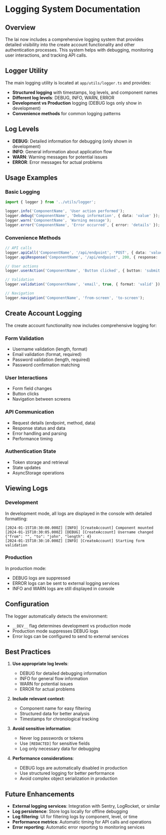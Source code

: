 # Logging System Documentation

## Overview

The lai now includes a comprehensive logging system that provides detailed visibility into the create account functionality and other authentication processes. This system helps with debugging, monitoring user interactions, and tracking API calls.

## Logger Utility

The main logging utility is located at `app/utils/logger.ts` and provides:

- **Structured logging** with timestamps, log levels, and component names
- **Different log levels**: DEBUG, INFO, WARN, ERROR
- **Development vs Production** logging (DEBUG logs only show in development)
- **Convenience methods** for common logging patterns

## Log Levels

- **DEBUG**: Detailed information for debugging (only shown in development)
- **INFO**: General information about application flow
- **WARN**: Warning messages for potential issues
- **ERROR**: Error messages for actual problems

## Usage Examples

### Basic Logging
```typescript
import { logger } from '../utils/logger';

logger.info('ComponentName', 'User action performed');
logger.debug('ComponentName', 'Debug information', { data: 'value' });
logger.warn('ComponentName', 'Warning message');
logger.error('ComponentName', 'Error occurred', { error: 'details' });
```

### Convenience Methods
```typescript
// API calls
logger.apiCall('ComponentName', '/api/endpoint', 'POST', { data: 'value' });
logger.apiResponse('ComponentName', '/api/endpoint', 200, { response: 'data' });

// User actions
logger.userAction('ComponentName', 'Button clicked', { button: 'submit' });

// Validation
logger.validation('ComponentName', 'email', true, { format: 'valid' });

// Navigation
logger.navigation('ComponentName', 'from-screen', 'to-screen');
```

## Create Account Logging

The create account functionality now includes comprehensive logging for:

### Form Validation
- Username validation (length, format)
- Email validation (format, required)
- Password validation (length, required)
- Password confirmation matching

### User Interactions
- Form field changes
- Button clicks
- Navigation between screens

### API Communication
- Request details (endpoint, method, data)
- Response status and data
- Error handling and parsing
- Performance timing

### Authentication State
- Token storage and retrieval
- State updates
- AsyncStorage operations

## Viewing Logs

### Development
In development mode, all logs are displayed in the console with detailed formatting:
```
[2024-01-15T10:30:00.000Z] [INFO] [CreateAccount] Component mounted
[2024-01-15T10:30:05.000Z] [DEBUG] [CreateAccount] Username changed {"from": "", "to": "john", "length": 4}
[2024-01-15T10:30:10.000Z] [INFO] [CreateAccount] Starting form validation
```

### Production
In production mode:
- DEBUG logs are suppressed
- ERROR logs can be sent to external logging services
- INFO and WARN logs are still displayed in console

## Configuration

The logger automatically detects the environment:
- `__DEV__` flag determines development vs production mode
- Production mode suppresses DEBUG logs
- Error logs can be configured to send to external services

## Best Practices

1. **Use appropriate log levels**:
   - DEBUG for detailed debugging information
   - INFO for general flow information
   - WARN for potential issues
   - ERROR for actual problems

2. **Include relevant context**:
   - Component name for easy filtering
   - Structured data for better analysis
   - Timestamps for chronological tracking

3. **Avoid sensitive information**:
   - Never log passwords or tokens
   - Use `[REDACTED]` for sensitive fields
   - Log only necessary data for debugging

4. **Performance considerations**:
   - DEBUG logs are automatically disabled in production
   - Use structured logging for better performance
   - Avoid complex object serialization in production

## Future Enhancements

- **External logging services**: Integration with Sentry, LogRocket, or similar
- **Log persistence**: Store logs locally for offline debugging
- **Log filtering**: UI for filtering logs by component, level, or time
- **Performance metrics**: Automatic timing for API calls and operations
- **Error reporting**: Automatic error reporting to monitoring services
